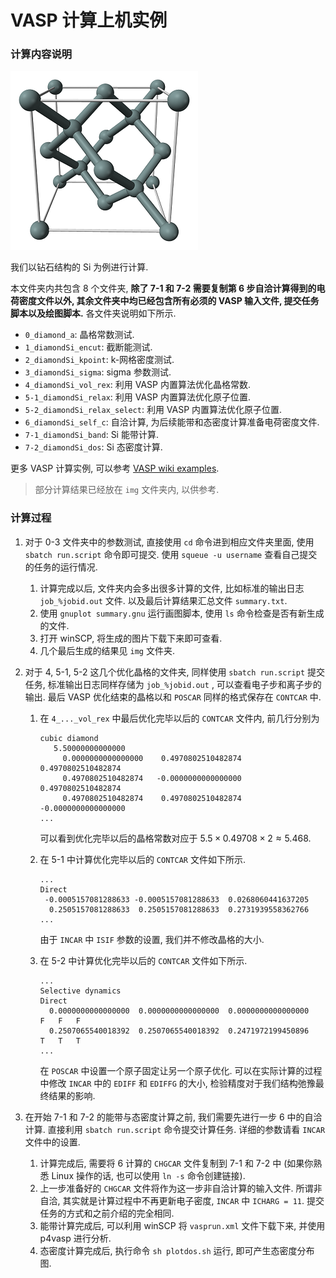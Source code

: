 # VASP 计算上机实例

### 计算内容说明

![](./img/Silicon-unit-cell-3D-balls.png)

我们以钻石结构的 Si 为例进行计算. 

本文件夹内共包含 8 个文件夹, **除了 7-1 和 7-2 需要复制第 6 步自洽计算得到的电荷密度文件以外, 其余文件夹中均已经包含所有必须的 VASP 输入文件, 提交任务脚本以及绘图脚本.** 各文件夹说明如下所示.

-   `0_diamond_a`: 晶格常数测试.
-   `1_diamondSi_encut`: 截断能测试.
-   `2_diamondSi_kpoint`: k-网格密度测试.
-   `3_diamondSi_sigma`: sigma 参数测试.
-   `4_diamondSi_vol_rex`: 利用 VASP 内置算法优化晶格常数.
-   `5-1_diamondSi_relax`: 利用 VASP 内置算法优化原子位置.
-   `5-2_diamondSi_relax_select`: 利用 VASP 内置算法优化原子位置.
-   `6_diamondSi_self_c`: 自洽计算, 为后续能带和态密度计算准备电荷密度文件.
-   `7-1_diamondSi_band`: Si 能带计算.
-   `7-2_diamondSi_dos`: Si 态密度计算.

更多 VASP 计算实例, 可以参考 [VASP wiki examples](https://cms.mpi.univie.ac.at/wiki/index.php/Category:Examples).

>   部分计算结果已经放在 `img` 文件夹内, 以供参考.

### 计算过程

1. 对于 0-3 文件夹中的参数测试, 直接使用 `cd` 命令进到相应文件夹里面, 使用 `sbatch run.script` 命令即可提交. 使用 `squeue -u username` 查看自己提交的任务的运行情况.

    1. 计算完成以后, 文件夹内会多出很多计算的文件, 比如标准的输出日志 `job_%jobid.out` 文件. 以及最后计算结果汇总文件 `summary.txt`.
    2. 使用 `gnuplot summary.gnu` 运行画图脚本, 使用 `ls` 命令检查是否有新生成的文件.
    3. 打开 winSCP, 将生成的图片下载下来即可查看.
    4. 几个最后生成的结果见 `img` 文件夹.

2. 对于 4, 5-1, 5-2 这几个优化晶格的文件夹, 同样使用 `sbatch run.script` 提交任务, 标准输出日志同样存储为 `job_%jobid.out` , 可以查看电子步和离子步的输出. 最后 VASP 优化结束的晶格以和 `POSCAR` 同样的格式保存在 `CONTCAR` 中.

    1. 在 `4_..._vol_rex` 中最后优化完毕以后的 `CONTCAR` 文件内, 前几行分别为

        ```
        cubic diamond
           5.50000000000000
             0.0000000000000000    0.4970802510482874    0.4970802510482874
             0.4970802510482874   -0.0000000000000000    0.4970802510482874
             0.4970802510482874    0.4970802510482874   -0.0000000000000000
        ...
        ```
        
        可以看到优化完毕以后的晶格常数对应于 $5.5\times0.49708\times2\approx 5.468$.
    
    
    2. 在 5-1 中计算优化完毕以后的 `CONTCAR` 文件如下所示.
    
        ```
        ...
        Direct
         -0.0005157081288633 -0.0005157081288633  0.0268060441637205
          0.2505157081288633  0.2505157081288633  0.2731939558362766
        ...
        ```
        
        由于 `INCAR` 中 `ISIF` 参数的设置, 我们并不修改晶格的大小.
    
    3. 在 5-2 中计算优化完毕以后的 `CONTCAR` 文件如下所示.
    
        ```
        ...
        Selective dynamics
        Direct
          0.0000000000000000  0.0000000000000000  0.0000000000000000   F   F   F
          0.2507065540018392  0.2507065540018392  0.2471972199450896   T   T   T
        ...
        ```
    
        在 `POSCAR` 中设置一个原子固定让另一个原子优化. 可以在实际计算的过程中修改 `INCAR` 中的 `EDIFF` 和 `EDIFFG` 的大小, 检验精度对于我们结构弛豫最终结果的影响.
    
3. 在开始 7-1 和 7-2 的能带与态密度计算之前, 我们需要先进行一步 6 中的自洽计算. 直接利用 `sbatch run.script` 命令提交计算任务. 详细的参数请看 `INCAR` 文件中的设置. 

    1. 计算完成后, 需要将 6 计算的 `CHGCAR` 文件复制到 7-1 和 7-2 中 (如果你熟悉 Linux 操作的话, 也可以使用 `ln -s` 命令创建链接).
    2. 上一步准备好的 `CHGCAR` 文件将作为这一步非自洽计算的输入文件. 所谓非自洽, 其实就是计算过程中不再更新电子密度, `INCAR` 中 `ICHARG = 11`. 提交任务的方式和之前介绍的完全相同.
    3. 能带计算完成后, 可以利用 winSCP 将 `vasprun.xml` 文件下载下来, 并使用 p4vasp 进行分析.
    4. 态密度计算完成后, 执行命令 `sh plotdos.sh` 运行, 即可产生态密度分布图.

